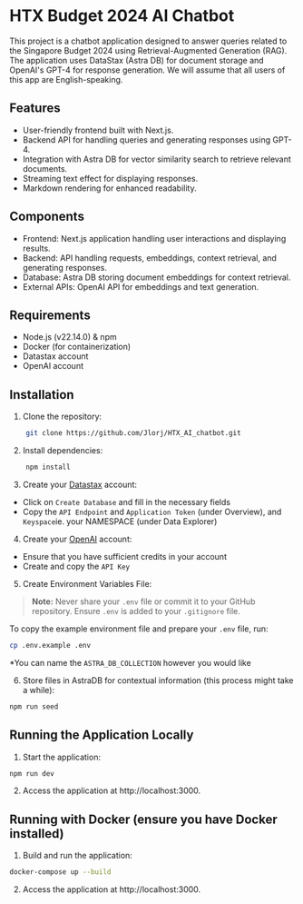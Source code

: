 # HTX Budget 2024 AI Chatbot

This project is a chatbot application designed to answer queries related to the Singapore Budget 2024 using Retrieval-Augmented Generation (RAG). The application uses DataStax (Astra DB) for document storage and OpenAI's GPT-4 for response generation. We will assume that all users of this app are English-speaking.

## Features
- User-friendly frontend built with Next.js.
- Backend API for handling queries and generating responses using GPT-4.
- Integration with Astra DB for vector similarity search to retrieve relevant documents.
- Streaming text effect for displaying responses.
- Markdown rendering for enhanced readability.

## Components
- Frontend: Next.js application handling user interactions and displaying results.
- Backend: API handling requests, embeddings, context retrieval, and generating responses.
- Database: Astra DB storing document embeddings for context retrieval.
- External APIs: OpenAI API for embeddings and text generation.

## Requirements
- Node.js (v22.14.0) & npm
- Docker (for containerization)
- Datastax account
- OpenAI account

## Installation
1. Clone the repository:
```bash
    git clone https://github.com/Jlorj/HTX_AI_chatbot.git
```
2. Install dependencies:
```bash
    npm install
```

3. Create your [Datastax](https://www.datastax.com/) account:
- Click on `Create Database` and fill in the necessary fields
- Copy the `API Endpoint` and `Application Token` (under Overview), and `Keyspace`ie. your NAMESPACE (under Data Explorer) 

4. Create your [OpenAI](https://auth.openai.com/log-in) account:
- Ensure that you have sufficient credits in your account
- Create and copy the `API Key` 

5. Create Environment Variables File:
> **Note:** Never share your `.env` file or commit it to your GitHub repository. Ensure `.env` is added to your `.gitignore` file.

To copy the example environment file and prepare your `.env` file, run:
```bash
cp .env.example .env
```
*You can name the `ASTRA_DB_COLLECTION` however you would like

6. Store files in AstraDB for contextual information (this process might take a while):
```bash
npm run seed
```

## Running the Application Locally
1. Start the application:
```bash
npm run dev
```
2. Access the application at http://localhost:3000.

## Running with Docker (ensure you have Docker installed)
1. Build and run the application:
```bash
docker-compose up --build
```
2. Access the application at http://localhost:3000.
